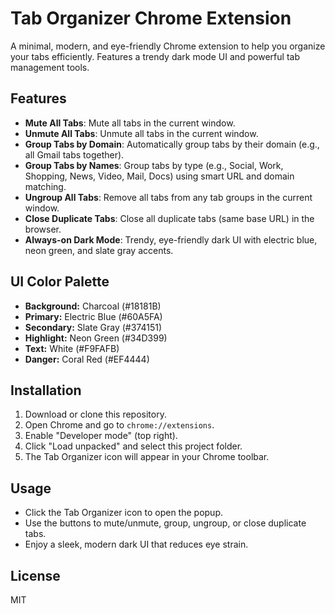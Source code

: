 # Tab Organizer Chrome Extension

A minimal, modern, and eye-friendly Chrome extension to help you organize your tabs efficiently. Features a trendy dark mode UI and powerful tab management tools.

## Features

- **Mute All Tabs**: Mute all tabs in the current window.
- **Unmute All Tabs**: Unmute all tabs in the current window.
- **Group Tabs by Domain**: Automatically group tabs by their domain (e.g., all Gmail tabs together).
- **Group Tabs by Names**: Group tabs by type (e.g., Social, Work, Shopping, News, Video, Mail, Docs) using smart URL and domain matching.
- **Ungroup All Tabs**: Remove all tabs from any tab groups in the current window.
- **Close Duplicate Tabs**: Close all duplicate tabs (same base URL) in the browser.
- **Always-on Dark Mode**: Trendy, eye-friendly dark UI with electric blue, neon green, and slate gray accents.

## UI Color Palette
- **Background:** Charcoal (#18181B)
- **Primary:** Electric Blue (#60A5FA)
- **Secondary:** Slate Gray (#374151)
- **Highlight:** Neon Green (#34D399)
- **Text:** White (#F9FAFB)
- **Danger:** Coral Red (#EF4444)

## Installation
1. Download or clone this repository.
2. Open Chrome and go to `chrome://extensions`.
3. Enable "Developer mode" (top right).
4. Click "Load unpacked" and select this project folder.
5. The Tab Organizer icon will appear in your Chrome toolbar.

## Usage
- Click the Tab Organizer icon to open the popup.
- Use the buttons to mute/unmute, group, ungroup, or close duplicate tabs.
- Enjoy a sleek, modern dark UI that reduces eye strain.

## License
MIT
